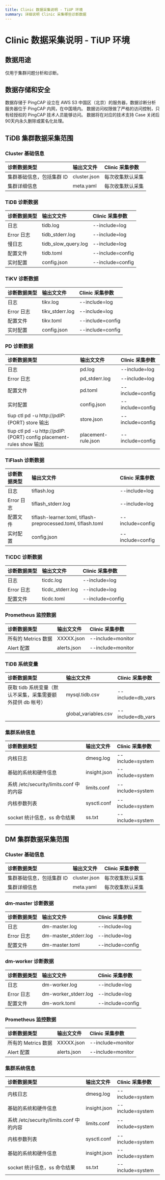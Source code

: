 ```yaml
---
title: Clinic 数据采集说明 - TiUP 环境
summary: 详细说明 Clinic 采集哪些诊断数据
---
```


# Clinic 数据采集说明 - TiUP 环境

## 数据用途
仅用于集群问题分析和诊断。

## 数据存储和安全
数据存储于 PingCAP 设立在 AWS S3 中国区（北京）的服务器，数据诊断分析服务器位于 PingCAP 内网，在中国境内。
数据访问权限做了严格的访问控制，只有经授权的 PingCAP 技术人员能够访问。
数据将在对应的技术支持 Case 关闭后90天内永久删除或匿名化处理。

## TiDB 集群数据采集范围
### Cluster 基础信息
|  诊断数据类型 | 输出文文件 | Clinic 采集参数 |
| :------ | :------ |:-------- |
| 集群基础信息，包括集群 ID | cluster.json | 每次收集默认采集 |
| 集群详细信息 | meta.yaml|每次收集默认采集 |

### TiDB 诊断数据
|  诊断数据类型 | 输出文文件 | Clinic 采集参数 |
| :------ | :------ |:-------- |
|  日志 | tidb.log | --include=log|
|  Error 日志 | tidb_stderr.log| --include=log|
|  慢日志| tidb_slow_query.log|--include=log |
| 配置文件 |  tidb.toml|--include=config |
|  实时配置| config.json |--include=config |

### TiKV 诊断数据
|  诊断数据类型 | 输出文文件 | Clinic 采集参数 |
| :------ | :------ |:-------- |
| 日志 | tikv.log | --include=log|
|  Error 日志 | tikv_stderr.log| --include=log|
| 配置文件 |  tikv.toml|--include=config|
|  实时配置| config.json|--include=config |

### PD 诊断数据
|  诊断数据类型 | 输出文文件 | Clinic 采集参数 |
| :------ | :------ |:-------- |
| 日志 | pd.log | --include=log|
| Error 日志 |pd_stderr.log| --include=log|
|  配置文件 | pd.toml|--include=config|
|  实时配置| config.json|--include=config |
| tiup ctl pd -u http://${pd IP}:${PORT} store  输出 | store.json|--include=config|
|  tiup ctl pd -u http://${pd IP}:${PORT} config placement-rules show 输出 |placement-rule.json|--include=config |

### TiFlash 诊断数据
|  诊断数据类型 | 输出文文件 | Clinic 采集参数 |
| :------ | :------ |:-------- |
| 日志 | tiflash.log | --include=log|
| Error 日志 |tiflash_stderr.log| --include=log|
|  配置文件 |  tiflash-learner.toml, tiflash-preprocessed.toml, tiflash.toml| --include=config|
|  实时配置| config.json| --include=config |

### TiCDC 诊断数据
|  诊断数据类型 | 输出文文件 | Clinic 采集参数 |
| :------ | :------ |:-------- |
| 日志 | ticdc.log | --include=log|
| Error 日志 |ticdc_stderr.log| --include=log|
|  配置文件 |  ticdc.toml| --include=config|


### Prometheus 监控数据
|诊断数据类型 | 输出文文件 | Clinic 采集参数 |
| :------ | :------ |:-------- |
| 所有的 Metrics 数据|XXXXX.json| --include=monitor |
|  Alert 配置 |alerts.json| --include=monitor |

### TiDB 系统变量 
|诊断数据类型 | 输出文文件 | Clinic 采集参数 |
| :------ | :------ |:-------- |
| 获取 tidb 系统变量（默认不采集，采集需要额外提供 db 帐号） |mysql.tidb.csv| --include=db_vars|
| |global_variables.csv| --include=db_vars |


### 集群系统信息

|诊断数据类型 | 输出文文件 | Clinic 采集参数 |
| :------ | :------ |:-------- |
|内核日志 |dmesg.log| --include=system |
| 基础的系统和硬件信息|insight.json| --include=system |
|  系统 /etc/security/limits.conf 中的内容|limits.conf| --include=system |
| 内核参数列表 |sysctl.conf| --include=system |
|  socket 统计信息，ss 命令结果|ss.txt| --include=system |


## DM 集群数据采集范围

### Cluster 基础信息
|  诊断数据类型 | 输出文文件 | Clinic 采集参数 |
| :------ | :------ |:-------- |
| 集群基础信息，包括集群 ID | cluster.json | 每次收集默认采集 |
| 集群详细信息 | meta.yaml|每次收集默认采集 |

### dm-master 诊断数据
|  诊断数据类型 | 输出文文件 | Clinic 采集参数 |
| :------ | :------ |:-------- |
|  日志 | dm-master.log| --include=log|
|  Error 日志 | dm-master_stderr.log| --include=log|
|  配置文件 | dm-master.toml | --include=config|

### dm-worker 诊断数据
|  诊断数据类型 | 输出文文件 | Clinic 采集参数 |
| :------ | :------ |:-------- |
|  日志| dm-worker.log|--include=log |
|  Error 日志 | dm-worker_stderr.log| --include=log|
|  配置文件 |  dm-work.toml | --include=config|

### Prometheus 监控数据
|诊断数据类型 | 输出文文件 | Clinic 采集参数 |
| :------ | :------ |:-------- |
| 所有的 Metrics 数据|XXXXX.json| --include=monitor |
|  Alert 配置 |alerts.json| --include=monitor |

### 集群系统信息

|诊断数据类型 | 输出文文件 | Clinic 采集参数 |
| :------ | :------ |:-------- |
|内核日志 |dmesg.log| --include=system |
| 基础的系统和硬件信息|insight.json| --include=system |
|  系统 /etc/security/limits.conf 中的内容|limits.conf| --include=system |
| 内核参数列表 |sysctl.conf| --include=system |
|  基础的系统和硬件信息|insight.json| --include=system |
|  socket 统计信息，ss 命令结果|ss.txt| --include=system |
